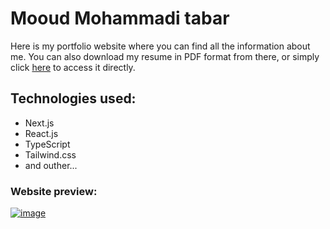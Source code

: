 # Mooud Mohammadi tabar
Here is my portfolio website where you can find all the information about me. You can also download my resume in PDF format from there, or simply click <a href="https://webclare.ir/cv.pdf" download>here</a> to access it directly.
## Technologies used:
- Next.js
- React.js
- TypeScript
- Tailwind.css
- and outher...
### Website preview:
<a href="https://webclare.ir" target="_blank">![image](https://github.com/MooudMohammady/portfolio/assets/101109068/f2f08a4b-7068-4799-bba3-1dbf8bbbb33a)</a>
